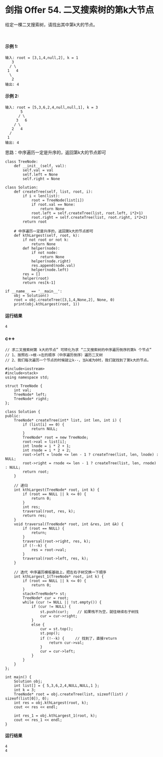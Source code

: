 # 剑指 Offer 54. 二叉搜索树的第k大节点
给定一棵二叉搜索树，请找出其中第k大的节点。

 

#### 示例 1:

    输入: root = [3,1,4,null,2], k = 1
       3
      / \
     1   4
      \
       2
    输出: 4
#### 示例 2:

    输入: root = [5,3,6,2,4,null,null,1], k = 3
           5
          / \
         3   6
        / \
       2   4
      /
     1
    输出: 4

思路：中序遍历一定是升序的，返回第k大的节点即可

    class TreeNode:
        def __init__(self, val):
            self.val = val
            self.left = None
            self.right = None

    class Solution:
        def createTree(self, list, root, i):
            if i < len(list):
                root = TreeNode(list[i])
                if root.val == None:
                    return None
                root.left = self.createTree(list, root.left, i*2+1)
                root.right = self.createTree(list, root.right, i*2+2)
            return root

        # 中序遍历一定是升序的，返回第k大的节点即可
        def kthLargest(self, root, k):
            if not root or not k:
                return None
            def helper(node):
                if not node:
                    return None
                helper(node.right)
                res.append(node.val)
                helper(node.left)
            res = []
            helper(root)
            return res[k-1]

    if __name__ == '__main__':
        obj = Solution()
        root = obj.createTree([3,1,4,None,2], None, 0)
        print(obj.kthLargest(root, 1))
        
#### 运行结果
    4

### c++

    // 求二叉搜索树第 k大的节点” 可转化为求 “二叉搜索树的中序遍历倒序的第k 个节点”
    // 1、按照右->根->左的顺序（中序遍历倒序）遍历二叉树
    // 2、我们每次遍历一个节点的时候就让k--，当k减为0时，我们就找到了第k大的节点。

    #include<iostream>
    #include<stack>
    using namespace std;

    struct TreeNode {
        int val;
        TreeNode* left;
        TreeNode* right;
    };

    class Solution {
    public:
        TreeNode* createTree(int* list, int len, int i) {
            if (list[i] == 0) {
                return NULL;
            }
            TreeNode* root = new TreeNode;
            root->val = list[i];
            int lnode = i * 2 + 1;
            int rnode = i * 2 + 2;
            root->left = lnode <= len - 1 ? createTree(list, len, lnode) : NULL;
            root->right = rnode <= len - 1 ? createTree(list, len, rnode) : NULL;
            return root;
        }

        // 递归
        int kthLargest(TreeNode* root, int k) {
            if (root == NULL || k <= 0) {
                return 0;
            }
            int res;
            traversal(root, res, k);
            return res;
        }
        void traversal(TreeNode* root, int &res, int &k) {
            if (root == NULL) {
                return;
            }
            traversal(root->right, res, k);
            if (!--k) {
                res = root->val;
            }
            traversal(root->left, res, k);
        }

        // 迭代 中序遍历模板基础上，把左右子树交换一下顺序
        int kthLargest_1(TreeNode* root, int k) {
            if (root == NULL || k <= 0) {
                return 0;
            }
            stack<TreeNode*> st;
            TreeNode* cur = root;
            while (cur != NULL || !st.empty()) {
                if (cur != NULL) {
                    st.push(cur);    // 如果栈不为空，就往继续右子树找
                    cur = cur->right;
                }
                else {
                    cur = st.top();
                    st.pop();
                    if (!--k) {     // 找到了，直接return
                        return cur->val;
                    }
                    cur = cur->left;
                }
            }
        }
    };

    int main() {
        Solution obj;
        int list[] = { 5,3,6,2,4,NULL,NULL,1 };
        int k = 3;
        TreeNode* root = obj.createTree(list, sizeof(list) / sizeof(list[0]), 0);
        int res = obj.kthLargest(root, k);
        cout << res << endl;

        int res_1 = obj.kthLargest_1(root, k);
        cout << res_1 << endl;
    }
        
#### 运行结果
    4
    4
